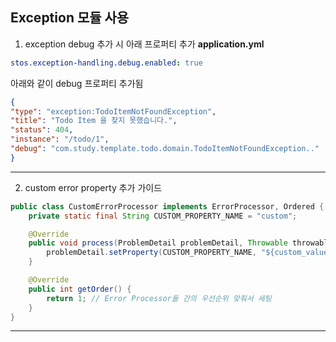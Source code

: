 ## Exception 모듈 사용

1. exception debug 추가 시 아래 프로퍼티 추가
   **application.yml**

```  yaml
stos.exception-handling.debug.enabled: true
```

아래와 같이 debug 프로퍼티 추가됨

``` json
{
"type": "exception:TodoItemNotFoundException",
"title": "Todo Item 을 찾지 못했습니다.",
"status": 404,
"instance": "/todo/1",
"debug": "com.study.template.todo.domain.TodoItemNotFoundException.."
}
```

-----

2. custom error property 추가 가이드

```java
public class CustomErrorProcessor implements ErrorProcessor, Ordered {
	private static final String CUSTOM_PROPERTY_NAME = "custom";

	@Override
	public void process(ProblemDetail problemDetail, Throwable throwable) {
		problemDetail.setProperty(CUSTOM_PROPERTY_NAME, "${custom_value}");
	}

	@Override
	public int getOrder() {
		return 1; // Error Processor들 간의 우선순위 맞춰서 세팅
	}
}
```

-----

